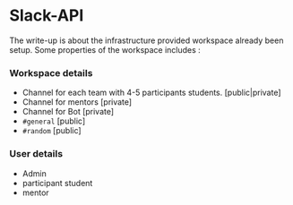 # Slack-API 

The write-up is about the infrastructure provided workspace already been setup. Some properties of the workspace includes : 

### Workspace details 
- Channel for each team with 4-5 participants students. [public|private]
- Channel for mentors [private]
- Channel for Bot [private]
- ``` #general ``` [public]
- ``` #random ``` [public]

### User details 
- Admin
- participant student
- mentor






